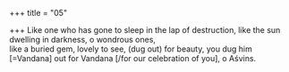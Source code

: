 +++
title = "05"

+++
Like one who has gone to sleep in the lap of destruction, like the sun  dwelling in darkness, o wondrous ones,  
like a buried gem, lovely to see, (dug out) for beauty, you dug him  
[=Vandana] out for Vandana [/for our celebration of you], o Aśvins. 